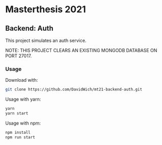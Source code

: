 # Masterthesis 2021

## Backend: Auth

This project simulates an auth service.

NOTE: THIS PROJECT CLEARS AN EXISTING MONGODB DATABASE ON PORT 27017.

### Usage

Download with:

```bash
git clone https://github.com/DavidWich/mt21-backend-auth.git
```

Usage with yarn:

```bash
yarn
yarn start
```

Usage with npm:

```bash
npm install
npm run start
```
